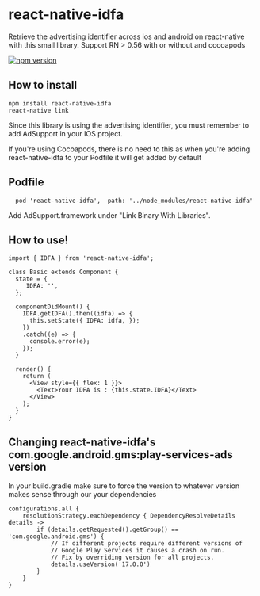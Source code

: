 # react-native-idfa

Retrieve the advertising identifier across ios and android on react-native with this small library.
Support RN > 0.56 with or without and cocoapods

[![npm version](https://badge.fury.io/js/react-native-idfa.svg)](https://badge.fury.io/js/react-native-idfa)

## How to install

```
npm install react-native-idfa
react-native link
```

Since this library is using the advertising identifier, you must remember to add
AdSupport in your IOS project.

If you're using Cocoapods, there is no need to this as when you're adding react-native-idfa to your Podfile it will get added by default

## Podfile
```
  pod 'react-native-idfa',  path: '../node_modules/react-native-idfa'
```

Add AdSupport.framework under "Link Binary With Libraries".

## How to use!

```
import { IDFA } from 'react-native-idfa';

class Basic extends Component {
  state = {
     IDFA: '',
  };

  componentDidMount() {
    IDFA.getIDFA().then((idfa) => {
      this.setState({ IDFA: idfa, });
    })
    .catch((e) => {
      console.error(e);
    });
  }

  render() {
    return (
      <View style={{ flex: 1 }}>
        <Text>Your IDFA is : {this.state.IDFA}</Text>
      </View>
    );
  }
}
```

##  Changing react-native-idfa's com.google.android.gms:play-services-ads version

In your build.gradle make sure to force the version to whatever version makes sense through our your dependencies

```
configurations.all {
    resolutionStrategy.eachDependency { DependencyResolveDetails details ->
        if (details.getRequested().getGroup() == 'com.google.android.gms') {
            // If different projects require different versions of
            // Google Play Services it causes a crash on run.
            // Fix by overriding version for all projects.
            details.useVersion('17.0.0')
        }
    }
}

```
